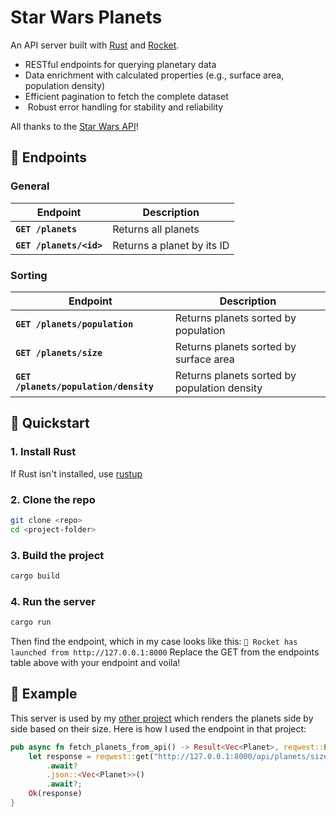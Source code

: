 # Star Wars Planets

An API server built with [Rust](https://www.rust-lang.org/) and [Rocket](https://rocket.rs/).

- RESTful endpoints for querying planetary data
- Data enrichment with calculated properties (e.g., surface area, population density)
- Efficient pagination to fetch the complete dataset
- ️ Robust error handling for stability and reliability

All thanks to the [Star Wars API](https://swapi.dev/)!

## 🚀 Endpoints

### General

| Endpoint                | Description                |
| ----------------------- | -------------------------- |
| **`GET /planets`**      | Returns all planets        |
| **`GET /planets/<id>`** | Returns a planet by its ID |

### Sorting

| Endpoint                              | Description                                  |
| ------------------------------------- | -------------------------------------------- |
| **`GET /planets/population`**         | Returns planets sorted by population         |
| **`GET /planets/size`**               | Returns planets sorted by surface area       |
| **`GET /planets/population/density`** | Returns planets sorted by population density |

## 📔 Quickstart

### 1. Install Rust

If Rust isn't installed, use [rustup](https://rustup.rs/)

### 2. Clone the repo

```bash
git clone <repo>
cd <project-folder>
```

### 3. Build the project

```bash
cargo build
```

### 4. Run the server

```bash
cargo run
```

Then find the endpoint, which in my case looks like this: `🚀 Rocket has launched from http://127.0.0.1:8000`
Replace the GET from the endpoints table above with your endpoint and voila!

## 🏫 Example

This server is used by my [other project](https://github.com/ayechanst/bevy-planets) which renders the planets side by side based on their size.
Here is how I used the endpoint in that project:

```rust
pub async fn fetch_planets_from_api() -> Result<Vec<Planet>, reqwest::Error> {
    let response = reqwest::get("http://127.0.0.1:8000/api/planets/size")
        .await?
        .json::<Vec<Planet>>()
        .await?;
    Ok(response)
}
```
